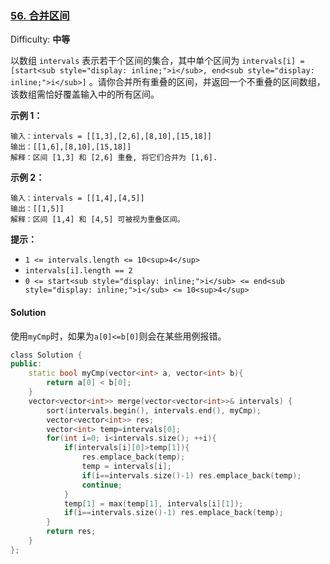### [56\. 合并区间](https://leetcode-cn.com/problems/merge-intervals/)

Difficulty: **中等**


以数组 `intervals` 表示若干个区间的集合，其中单个区间为 `intervals[i] = [start<sub style="display: inline;">i</sub>, end<sub style="display: inline;">i</sub>]` 。请你合并所有重叠的区间，并返回一个不重叠的区间数组，该数组需恰好覆盖输入中的所有区间。

**示例 1：**

```
输入：intervals = [[1,3],[2,6],[8,10],[15,18]]
输出：[[1,6],[8,10],[15,18]]
解释：区间 [1,3] 和 [2,6] 重叠, 将它们合并为 [1,6].
```

**示例 2：**

```
输入：intervals = [[1,4],[4,5]]
输出：[[1,5]]
解释：区间 [1,4] 和 [4,5] 可被视为重叠区间。
```

**提示：**

*   `1 <= intervals.length <= 10<sup>4</sup>`
*   `intervals[i].length == 2`
*   `0 <= start<sub style="display: inline;">i</sub> <= end<sub style="display: inline;">i</sub> <= 10<sup>4</sup>`


#### Solution

使用`myCmp`时，如果为`a[0]<=b[0]`则会在某些用例报错。

```cpp
​class Solution {
public:
    static bool myCmp(vector<int> a, vector<int> b){
        return a[0] < b[0];
    }
    vector<vector<int>> merge(vector<vector<int>>& intervals) {
        sort(intervals.begin(), intervals.end(), myCmp);
        vector<vector<int>> res;
        vector<int> temp=intervals[0];
        for(int i=0; i<intervals.size(); ++i){
            if(intervals[i][0]>temp[1]){
                res.emplace_back(temp);
                temp = intervals[i];
                if(i==intervals.size()-1) res.emplace_back(temp);
                continue;
            }
            temp[1] = max(temp[1], intervals[i][1]);
            if(i==intervals.size()-1) res.emplace_back(temp);
        }
        return res;
    }
};
```